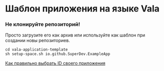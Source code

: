 # Шаблон приложения на языке Vala

### Не клонируйте репозиторий!
Просто загрузите его как архив или используйте как шаблон при создании новы репозиториев.

```
cd vala-application-template
sh setup-space.sh io.github.SuperDev.ExampleApp
```

[Как правильно выбрать ID своего приложения](https://developer.gnome.org/documentation/tutorials/application-id.html)
